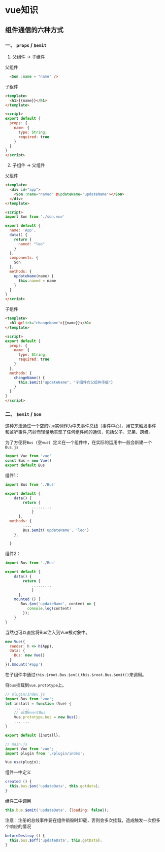 # vue知识

## 组件通信的六种方式
### 一、 `props` / `$emit`

1. 父组件 -> 子组件

父组件
```html
  <Son :name = "name" />
```
子组件
```html
<template>
  <h1>{{name}}</h1>
</template>

<script>
export default {
  props: {
    name: {
      type: String,
      required: true
    }
  }
}
</script>
```

2. 子组件 -> 父组件

父组件
```html
<template>
  <div id="app">
    <Son :name="named" @updateName="updateName"></Son>
  </div>
</template>

<script>
import Son from './son.vue'

export default {
  name: 'App',
  data() {
    return {
      named: "leo"
    }
  },
  components: {
    Son
  },
  methods: {
    updateName(name) {
      this.named = name
    }
  }
}
</script>
```

子组件
```html
<template>
  <h1 @click="changeName">{{name}}</h1>
</template>

<script>
export default {
  props: {
    name: {
      type: String,
      required: true
    }
  },
  methods: {
    changeName() {
      this.$emit("updateName", "子组件向父组件传值")
    }
  }
}
</script>
```

### 二、 `$emit` / `$on`

这种方法通过一个空的`Vue`实例作为中央事件总线（事件中心），用它来触发事件和监听事件,巧妙而轻量地实现了任何组件间的通信，包括父子、兄弟、跨级。

为了方便将`Bus`（空`vue`）定义在一个组件中，在实际的运用中一般会新建一个`Bus.js`
```js
import Vue from 'vue'
const Bus = new Vue()
export default Bus
```

组件1：
```js
import Bus from './Bus'

export default {
    data() {
        return {
            .........
            }
      },
  methods: {
        ....
        Bus.$emit('updateName', 'leo')
    },

  }
```

组件2：
```js
import Bus from './Bus'

export default {
    data() {
        return {
            .........
            }
      },
    mounted () {
       Bus.$on('updateName', content => { 
          console.log(content)
        });    
    }    
}
```


当然也可以直接将Bus注入到Vue根对象中。

```js
new Vue({
  render: h => h(App),
  data: {
    Bus: new Vue()
  }
}).$mount('#app')
```
在子组件中通过`this.$root.Bus.$on()`,`this.$root.Bus.$emit()`来调用。

将`bus`挂载到`vue.prototype`上。
```js
// plugin/index.js
import Bus from 'vue';
let install = function (Vue) {
    ... ...
    // 设置eventBus
    Vue.prototype.bus = new Bus();
    ... ...
}

export default {install};

// main.js
import Vue from 'vue';
import plugin from './plugin/index';

Vue.use(plugin);
```

组件一中定义

```js
created () {
  this.bus.$on('updateData', this.getdata);
}
```
组件二中调用
```js
this.bus.$emit('updateData', {loading: false});
```
注意：注册的总线事件要在组件销毁时卸载，否则会多次挂载，造成触发一次但多个响应的情况
```js
beforeDestroy () {
  this.bus.$off('updateData', this.getData);
}
```
